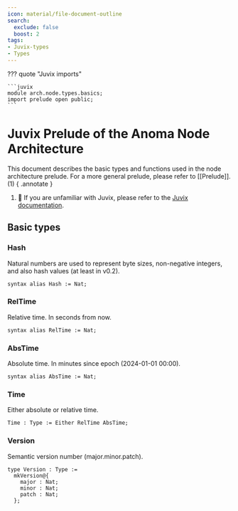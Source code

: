 ```yaml
---
icon: material/file-document-outline
search:
  exclude: false
  boost: 2
tags:
- Juvix-types
- Types
---
```


??? quote "Juvix imports"

    ```juvix
    module arch.node.types.basics;
    import prelude open public;
    ```

# Juvix Prelude of the Anoma Node Architecture

This document describes the basic types and functions used in the node
architecture prelude. For a more general prelude, please refer to
[[Prelude]]. (1)
{ .annotate }

1. :raising_hand: If you are unfamiliar with Juvix,
please refer to the [Juvix documentation](https://docs.juvix.org/latest/tutorials/learn.html).

## Basic types

### Hash

Natural numbers are used to represent byte sizes,
non-negative integers, and also
hash values (at least in v0.2).
<!--ᚦ
     «Should this not rather be ByteString?»
-->

```juvix
syntax alias Hash := Nat;
```

### RelTime

Relative time.
In seconds from now.
<!--ᚦ
    «What is the smallest unit of time we have?»
-->

```juvix
syntax alias RelTime := Nat;
```

### AbsTime

Absolute time.
In minutes since epoch (2024-01-01 00:00).

```juvix
syntax alias AbsTime := Nat;
```

### Time

Either absolute or relative time.

```juvix
Time : Type := Either RelTime AbsTime;
```

### Version

Semantic version number (major.minor.patch).

```juvix
type Version : Type :=
  mkVersion@{
    major : Nat;
    minor : Nat;
    patch : Nat;
  };
```

